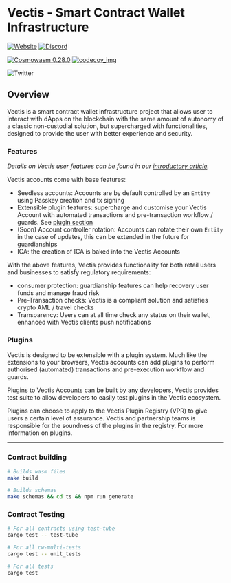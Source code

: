# Vectis - Smart Contract Wallet Infrastructure

[![Website](https://img.shields.io/badge/WEBSITE-https%3A%2F%2Fvectis.space-green?style=for-the-badge)](https://vectis.space)
[![Discord](https://img.shields.io/discord/989088257323188264?color=green&logo=discord&logoColor=white&style=for-the-badge)](https://discord.gg/xp3vFSAMgS)

[![Cosmowasm 0.28.0](https://img.shields.io/badge/CosmWasm-0.28.0-green)](https://github.com/CosmWasm/wasmd/releases)
[![codecov_img](https://img.shields.io/codecov/c/github/nymlab/vectis)](https://img.shields.io/codecov/c/github/nymlab/vectis)

![Twitter](https://img.shields.io/twitter/follow/VectisDAO?style=social)

## Overview

Vectis is a smart contract wallet infrastructure project that allows user to interact with dApps on the blockchain with the same amount of autonomy of a classic non-custodial solution,
but supercharged with functionalities,
designed to provide the user with better experience and security.

### Features

_Details on Vectis user features can be found in our [introductory article]._

Vectis accounts come with base features:

- Seedless accounts: Accounts are by default controlled by an `Entity` using Passkey creation and tx signing
- Extensible plugin features: supercharge and customise your Vectis Account with automated transactions and pre-transaction workflow / guards. See [plugin section]
- (Soon) Account controller rotation: Accounts can rotate their own `Entity` in the case of updates, this can be extended in the future for guardianships
- ICA: the creation of ICA is baked into the Vectis Accounts

[introductory article]: https://nymlab.notion.site/Introducing-Vectis-3578c478316b40d098dcc5832e3a267b
[plugin section]: #plugins

With the above features, Vectis provides functionality for both retail users and businesses to satisfy regulatory requirements:

- consumer protection: guardianship features can help recovery user funds and manage fraud risk
- Pre-Transaction checks: Vectis is a compliant solution and satisfies crypto AML / travel checks
- Transparency: Users can at all time check any status on their wallet, enhanced with Vectis clients push notifications

### Plugins

Vectis is designed to be extensible with a plugin system.
Much like the extensions to your browsers,
Vectis accounts can add plugins to perform authorised (automated) transactions and pre-execution workflow and guards.

Plugins to Vectis Accounts can be built by any developers,
Vectis provides test suite to allow developers to easily test plugins in the Vectis ecosystem.

Plugins can choose to apply to the Vectis Plugin Registry (VPR) to give users a certain level of assurance.
Vectis and partnership teams is responsible for the soundness of the plugins in the registry.
For more information on plugins.


[nymlab github account]: https://github.com/nymlab?q=vectis&type=all&language=&sort=

---


### Contract building

```sh
# Builds wasm files
make build

# Builds schemas
make schemas && cd ts && npm run generate
```

### Contract Testing

```sh
# For all contracts using test-tube
cargo test -- test-tube

# For all cw-multi-tests
cargo test -- unit_tests

# For all tests
cargo test
```
